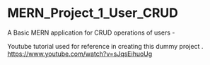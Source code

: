# MERN_Project_1_User_CRUD
A Basic MERN application for CRUD operations of users - 

Youtube tutorial used for reference in creating this dummy project .
https://www.youtube.com/watch?v=sJqsEihuoUg
